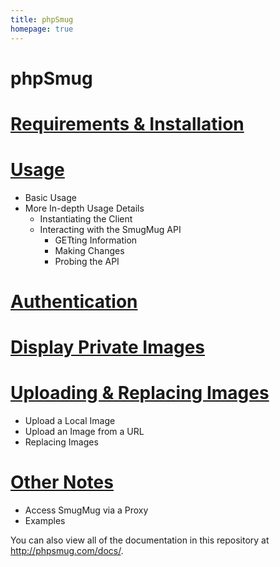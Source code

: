 ```yaml
---
title: phpSmug
homepage: true
---
```


# phpSmug 

# [Requirements & Installation](installation.md)
# [Usage](usage.md)
  - Basic Usage
  - More In-depth Usage Details
    - Instantiating the Client
    - Interacting with the SmugMug API
      - GETting Information
      - Making Changes
      - Probing the API
# [Authentication](authentication.md)
# [Display Private Images](private-images.md)
# [Uploading & Replacing Images](uploading.md)
  - Upload a Local Image
  - Upload an Image from a URL
  - Replacing Images
# [Other Notes](other.md)
  - Access SmugMug via a Proxy
  - Examples

You can also view all of the documentation in this repository at http://phpsmug.com/docs/.
